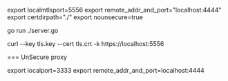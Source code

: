 export localmtlsport=5556
export remote_addr_and_port="localhost:4444"
export certdirpath="./"
export nounsecure=true

go run ./server.go

curl --key tls.key --cert tls.crt -k https://localhost:5556

=== UnSecure proxy

export localport=3333
export remote_addr_and_port=localhost:4444
